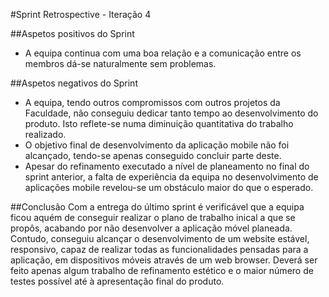 #Sprint Retrospective - Iteração 4
    
##Aspetos positivos do Sprint
- A equipa continua com uma boa relação e a comunicação entre os membros dá-se naturalmente sem problemas.

##Aspetos negativos do Sprint
- A equipa, tendo outros compromissos com outros projetos da Faculdade, não conseguiu dedicar tanto tempo ao desenvolvimento do produto. Isto reflete-se numa diminuição quantitativa do trabalho realizado.
- O objetivo final de desenvolvimento da aplicação mobile não foi alcançado, tendo-se apenas conseguido concluir parte deste. 
- Apesar do refinamento executado a nível de planeamento no final do sprint anterior, a falta de experiência da equipa no desenvolvimento de aplicações mobile revelou-se um obstáculo maior do que o esperado. 

##Conclusão
Com a entrega do último sprint é verificável que a equipa ficou aquém de conseguir realizar o plano de trabalho inical a que se propôs, acabando por não desenvolver a aplicação móvel planeada. Contudo, conseguiu alcançar o desenvolvimento de um website estável, responsivo, capaz de realizar todas as funcionalidades pensadas para a aplicação, em dispositivos móveis através de um web browser. Deverá ser feito apenas algum trabalho de refinamento estético e o maior número de testes possível até à apresentação final do produto. 

